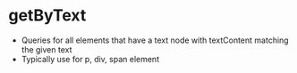 # getByText

- Queries for all elements that have a text node with textContent matching the given text
- Typically use for p, div, span element
